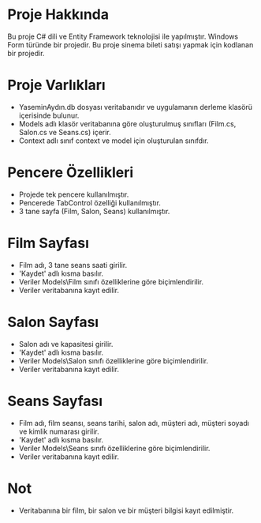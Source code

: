 # Proje Hakkında
Bu proje C# dili ve Entity Framework teknolojisi ile yapılmıştır. Windows Form türünde bir projedir. Bu proje sinema bileti satışı yapmak için kodlanan bir projedir.

# Proje Varlıkları
* YaseminAydın.db dosyası veritabanıdır ve uygulamanın derleme klasörü içerisinde bulunur.
* Models adlı klasör veritabanına göre oluşturulmuş sınıfları (Film.cs, Salon.cs ve Seans.cs) içerir.
* Context adlı sınıf context ve model için oluşturulan sınıfdır.

# Pencere Özellikleri
* Projede tek pencere kullanılmıştır.
* Pencerede TabControl özelliği kullanılmıştır.
* 3 tane sayfa (Film, Salon, Seans) kullanılmıştır.

# Film Sayfası
* Film adı, 3 tane seans saati girilir.
* 'Kaydet' adlı kısma basılır.
* Veriler Models\Film sınıfı özelliklerine göre biçimlendirilir.
* Veriler veritabanına kayıt edilir.

# Salon Sayfası
* Salon adı ve kapasitesi girilir.
* 'Kaydet' adlı kısma basılır.
* Veriler Models\Salon sınıfı özelliklerine göre biçimlendirilir.
* Veriler veritabanına kayıt edilir.

# Seans Sayfası
* Film adı, film seansı, seans tarihi, salon adı, müşteri adı, müşteri soyadı ve kimlik numarası girilir.
* 'Kaydet' adlı kısma basılır.
* Veriler Models\Seans sınıfı özelliklerine göre biçimlendirilir.
* Veriler veritabanına kayıt edilir.

# Not
* Veritabanına bir film, bir salon ve bir müşteri bilgisi kayıt edilmiştir.
